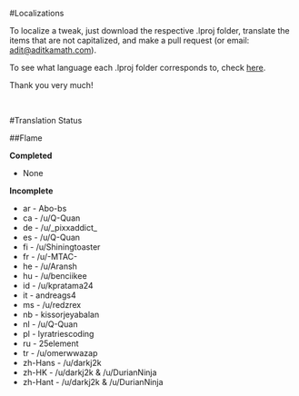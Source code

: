 #Localizations

To localize a tweak, just download the respective .lproj folder, translate the items that are not capitalized, and make a pull request (or email: adit@aditkamath.com).

To see what language each .lproj folder corresponds to, check [here](http://www.ibabbleon.com/iOS-Language-Codes-ISO-639.html).

Thank you very much!

&nbsp;

#Translation Status


##Flame

**Completed**

* None


**Incomplete**

* ar - Abo-bs
* ca - /u/Q-Quan
* de - /u/\_pixxaddict\_
* es - /u/Q-Quan
* fi - /u/Shiningtoaster
* fr - /u/-MTAC-
* he - /u/Aransh
* hu - /u/benciikee
* id - /u/kpratama24
* it - andreags4
* ms - /u/redzrex
* nb - kissorjeyabalan
* nl - /u/Q-Quan
* pl - lyratriescoding
* ru - 25element
* tr - /u/omerwwazap
* zh-Hans - /u/darkj2k
* zh-HK - /u/darkj2k & /u/DurianNinja
* zh-Hant - /u/darkj2k & /u/DurianNinja